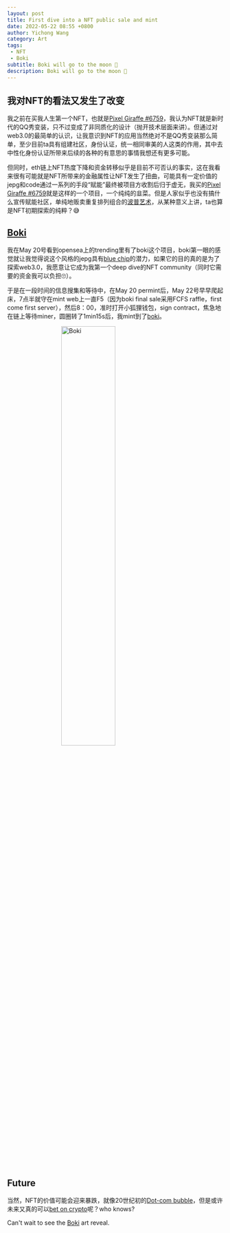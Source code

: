 ```yaml
---
layout: post
title: First dive into a NFT public sale and mint
date: 2022-05-22 08:55 +0800
author: Yichong Wang
category: Art
tags:
 - NFT
 - Boki
subtitle: Boki will go to the moon 🚀
description: Boki will go to the moon 🚀
---
```


## 我对NFT的看法又发生了改变
我之前在买我人生第一个NFT，也就是[Pixel Giraffe #6759](https://rarible.com/token/0x495f947276749ce646f68ac8c248420045cb7b5e:40482595849772694285173713041642282097106100196042549765489076692661152251905?tab=owners)，我认为NFT就是新时代的QQ秀变装，只不过变成了非同质化的设计（抛开技术层面来讲）。但通过对web3.0的最简单的认识，让我意识到NFT的应用当然绝对不是QQ秀变装那么简单，至少目前ta具有组建社区，身份认证，统一相同审美的人这类的作用，其中去中性化身份认证所带来后续的各种的有意思的事情我想还有更多可能。

但同时，eth链上NFT热度下降和资金转移似乎是目前不可否认的事实，这在我看来很有可能就是NFT所带来的金融属性让NFT发生了扭曲，可能具有一定价值的jepg和code通过一系列的手段“赋能”最终被项目方收割后归于虚无，我买的[Pixel Giraffe #6759](https://rarible.com/token/0x495f947276749ce646f68ac8c248420045cb7b5e:40482595849772694285173713041642282097106100196042549765489076692661152251905?tab=owners)就是这样的一个项目，一个纯纯的韭菜。但是人家似乎也没有搞什么宣传赋能社区，单纯地贩卖重复排列组合的[波普艺术](https://en.wikipedia.org/wiki/Pop_art)，从某种意义上讲，ta也算是NFT初期探索的纯粹？😅

## [Boki](https://www.boki.art/)
我在May 20号看到opensea上的trending里有了boki这个项目，boki第一眼的感觉就让我觉得说这个风格的jepg具有[blue chip](https://www.investopedia.com/terms/b/bluechip.asp)的潜力，如果它的目的真的是为了探索web3.0，我愿意让它成为我第一个deep dive的NFT community（同时它需要的资金我可以负担🙄）。

于是在一段时间的信息搜集和等待中，在May 20 permint后，May 22号早早爬起床，7点半就守在mint web上一直F5（因为boki final sale采用FCFS raffle，first come first server），然后8：00，准时打开小狐狸钱包，sign contract，焦急地在链上等待miner，圆圈转了1min15s后，我mint到了[boki](https://rarible.com/token/0x248139afb8d3a2e16154fbe4fb528a3a214fd8e7:5661?tab=details)。

<a href="https://www.boki.art/">
    <img src="/assets/img/2022-05-22-first-dive-into-a-nft-public-sale-and-mint/boki.gif" alt="Boki" style="  display: block; margin-left: auto; margin-right: auto;width: 50%;">
</a>

## Future
当然，NFT的价值可能会迎来暴跌，就像20世纪初的[Dot-com bubble](https://en.wikipedia.org/wiki/Dot-com_bubble)，但是或许未来又真的可以[bet on crypto](https://kknews.cc/education/o4x9x85.html)呢？who knows?

Can't wait to see the [Boki](https://www.boki.art/) art reveal.

